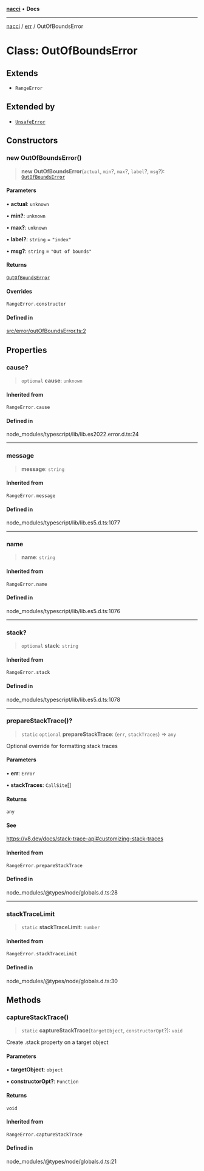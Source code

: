 [**nacci**](../../../README.md) • **Docs**

***

[nacci](../../../README.md) / [err](../README.md) / OutOfBoundsError

# Class: OutOfBoundsError

## Extends

- `RangeError`

## Extended by

- [`UnsafeError`](UnsafeError.md)

## Constructors

### new OutOfBoundsError()

> **new OutOfBoundsError**(`actual`, `min`?, `max`?, `label`?, `msg`?): [`OutOfBoundsError`](OutOfBoundsError.md)

#### Parameters

• **actual**: `unknown`

• **min?**: `unknown`

• **max?**: `unknown`

• **label?**: `string` = `"index"`

• **msg?**: `string` = `"Out of bounds"`

#### Returns

[`OutOfBoundsError`](OutOfBoundsError.md)

#### Overrides

`RangeError.constructor`

#### Defined in

[src/error/outOfBoundsError.ts:2](https://github.com/havelessbemore/nacci/blob/21485e9dc2afbb8011ec9c684a1da3778babea29/src/error/outOfBoundsError.ts#L2)

## Properties

### cause?

> `optional` **cause**: `unknown`

#### Inherited from

`RangeError.cause`

#### Defined in

node\_modules/typescript/lib/lib.es2022.error.d.ts:24

***

### message

> **message**: `string`

#### Inherited from

`RangeError.message`

#### Defined in

node\_modules/typescript/lib/lib.es5.d.ts:1077

***

### name

> **name**: `string`

#### Inherited from

`RangeError.name`

#### Defined in

node\_modules/typescript/lib/lib.es5.d.ts:1076

***

### stack?

> `optional` **stack**: `string`

#### Inherited from

`RangeError.stack`

#### Defined in

node\_modules/typescript/lib/lib.es5.d.ts:1078

***

### prepareStackTrace()?

> `static` `optional` **prepareStackTrace**: (`err`, `stackTraces`) => `any`

Optional override for formatting stack traces

#### Parameters

• **err**: `Error`

• **stackTraces**: `CallSite`[]

#### Returns

`any`

#### See

https://v8.dev/docs/stack-trace-api#customizing-stack-traces

#### Inherited from

`RangeError.prepareStackTrace`

#### Defined in

node\_modules/@types/node/globals.d.ts:28

***

### stackTraceLimit

> `static` **stackTraceLimit**: `number`

#### Inherited from

`RangeError.stackTraceLimit`

#### Defined in

node\_modules/@types/node/globals.d.ts:30

## Methods

### captureStackTrace()

> `static` **captureStackTrace**(`targetObject`, `constructorOpt`?): `void`

Create .stack property on a target object

#### Parameters

• **targetObject**: `object`

• **constructorOpt?**: `Function`

#### Returns

`void`

#### Inherited from

`RangeError.captureStackTrace`

#### Defined in

node\_modules/@types/node/globals.d.ts:21
